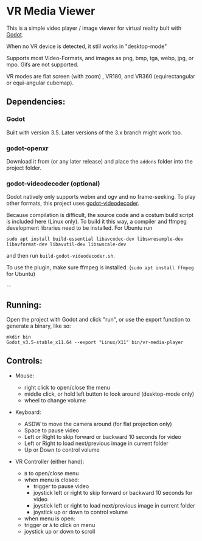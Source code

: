 # VR Media Viewer

This is a simple video player / image viewer for virtual reality bult with [Godot](https://godotengine.org/).

When no VR device is detected, it still works in "desktop-mode"

Supports most Video-Formats, and images as png, bmp, tga, webp, jpg, or mpo. Gifs are not supported.

VR modes are flat screen (with zoom) , VR180, and VR360 (equirectangular or equi-angular cubemap).


## Dependencies:

### Godot
Built with version 3.5. Later versions of the 3.x branch might work too.

### godot-openxr
Download it from [](https://github.com/GodotVR/godot_openxr/releases/download/1.3.0/godot-openxr.zip) (or any later release)
and place the `addons` folder into the project folder.

### godot-videodecoder (optional)
Godot natively only supports webm and ogv and no frame-seeking.
To play other formats, this project uses [godot-videodecoder](https://github.com/jamie-pate/godot-videodecoder).

Because compilation is difficult, the source code and a costum build script is included here (Linux only).
To build it this way, a compiler and ffmpeg development libraries need to be installed. For Ubuntu run

```
sudo apt install build-essential libavcodec-dev libswresample-dev libavformat-dev libavutil-dev libswscale-dev
```

and then run `build-godot-videodecoder.sh`.

To use the plugin, make sure ffmpeg is installed. (`sudo apt install ffmpeg` for Ubuntu)

--
## Running:
Open the project with Godot and click "run", or use the export function to generate a binary, like so:

```
mkdir bin
Godot_v3.5-stable_x11.64 --export "Linux/X11" bin/vr-media-player
```



## Controls:

- Mouse:
  - right click to open/close the menu
  - middle click, or hold left button to look around (desktop-mode only)
  - wheel to change volume

- Keyboard:
  - ASDW to move the camera around (for flat projection only)
  - Space to pause video
  - Left or Right to skip forward or backward 10 seconds for video
  - Left or Right to load next/previous image in current folder
  - Up or Down to control volume

- VR Controller (either hand):
  - `B` to open/close menu
  - when menu is closed:
    - trigger to pause video
    - joystick left or right to skip forward or backward 10 seconds for video
    - joystick left or right to load next/previous image in current folder
    - joystick up or down to control volume
  - when menu is open:
  - trigger or `A` to click on menu
  - joystick up or down to scroll
